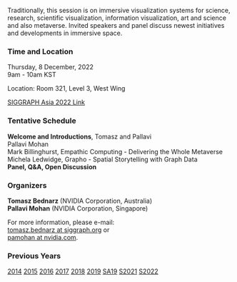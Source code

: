 Traditionally, this session is on immersive visualization systems for science, research, scientific visualization, information visualization, art and science and also metaverse. Invited speakers and panel discuss newest initiatives and developments in immersive space.

### Time and Location

Thursday, 8 December, 2022<br>
9am - 10am KST<br>

Location: Room 321, Level 3, West Wing

[SIGGRAPH Asia 2022 Link](https://sa2022.siggraph.org/en/presentation/?id=bof_103&sess=sess263)

### Tentative Schedule
**Welcome and Introductions**, Tomasz and Pallavi<br />
Pallavi Mohan<br />
Mark Billinghurst, Empathic Computing - Delivering the Whole Metaverse<br />
Michela Ledwidge, Grapho - Spatial Storytelling with Graph Data<br />
**Panel, Q&A, Open Discussion**

### Organizers

**Tomasz Bednarz** (NVIDIA Corporation, Australia)<br>
**Pallavi Mohan** (NVIDIA Corporation, Singapore)

For more information, please e-mail:<br>
[tomasz.bednarz at siggraph.org](mailto:tomasz.bednarz@siggraph.org) or<br>
[pamohan at nvidia.com](mailto:pamohan@nvidia.com).

### Previous Years

[2014](http://immersive-visualisation.blogspot.com/2014)
[2015](http://immersive-visualisation.blogspot.com/2015/)
[2016](http://immersive-visualisation.blogspot.com/2016)
[2017](/2017.html)
[2018](/2018.html)
[2019](/2019.html)
[SA19](/sa2019.html)
[S2021](/s2021.html)
[S2022](/s2022.html)
